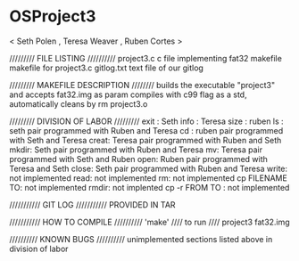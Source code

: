 # OSProject3
< Seth Polen , Teresa Weaver , Ruben Cortes >

///////// FILE LISTING //////////
project3.c	c file implementing fat32 
makefile 	makefile for project3.c
gitlog.txt	text file of our gitlog

///////// MAKEFILE DESCRIPTION ////////
builds the executable "project3" and accepts fat32.img as param
compiles with c99 flag as a std, automatically cleans by 
rm project3.o


///////// DIVISION OF LABOR /////////
exit : Seth
info : Teresa
size : ruben
ls : seth pair programmed with Ruben and Teresa 
cd : ruben pair programmed with Seth and Teresa
creat: Teresa pair programmed with Ruben and Seth
mkdir: Seth pair programmed with Ruben and Teresa
mv: Teresa pair programmed with Seth and Ruben
open: Ruben pair programmed with Teresa and Seth
close: Seth pair programmed with Ruben and Teresa
write: not implemented
read: not implemented
rm: not implemented
cp FILENAME TO: not implemented
rmdir: not implented
cp -r FROM TO : not implemented


/////////// GIT LOG ///////////
PROVIDED IN TAR 


/////////// HOW TO COMPILE //////////
'make'
//// to run ////
project3 fat32.img



////////// KNOWN BUGS //////////
unimplemented sections listed above in division of labor




